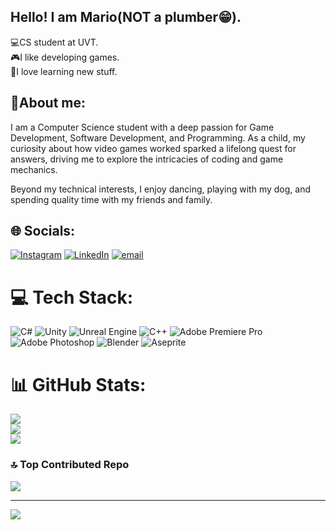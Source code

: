 ## Hello! I am Mario(NOT a plumber😁).

💻CS student at UVT.<br/>
🎮I like developing games.<br/>
🤔I love learning new stuff.<br/>

## 🦝About me:
I am a Computer Science student with a deep passion for Game Development, Software Development, and Programming. As a child, my curiosity about how video games worked sparked a lifelong quest for answers, driving me to explore the intricacies of coding and game mechanics.

Beyond my technical interests, I enjoy dancing, playing with my dog, and spending quality time with my friends and family.


## 🌐 Socials:
[![Instagram](https://img.shields.io/badge/Instagram-%23E4405F.svg?logo=Instagram&logoColor=white)](https://instagram.com/mario.groza) [![LinkedIn](https://img.shields.io/badge/LinkedIn-%230077B5.svg?logo=linkedin&logoColor=white)](https://www.linkedin.com/in/mario-groza-4b8054282/) [![email](https://img.shields.io/badge/Email-D14836?logo=gmail&logoColor=white)](mailto:mariogrozamario@gmail.com) 

# 💻 Tech Stack:
![C#](https://img.shields.io/badge/c%23-%23239120.svg?style=for-the-badge&logo=csharp&logoColor=white) ![Unity](https://img.shields.io/badge/unity-%23000000.svg?style=for-the-badge&logo=unity&logoColor=white) ![Unreal Engine](https://img.shields.io/badge/unrealengine-%23313131.svg?style=for-the-badge&logo=unrealengine&logoColor=white) ![C++](https://img.shields.io/badge/c++-%2300599C.svg?style=for-the-badge&logo=c%2B%2B&logoColor=white) ![Adobe Premiere Pro](https://img.shields.io/badge/Adobe%20Premiere%20Pro-9999FF.svg?style=for-the-badge&logo=Adobe%20Premiere%20Pro&logoColor=white) ![Adobe Photoshop](https://img.shields.io/badge/adobe%20photoshop-%2331A8FF.svg?style=for-the-badge&logo=adobe%20photoshop&logoColor=white) ![Blender](https://img.shields.io/badge/blender-%23F5792A.svg?style=for-the-badge&logo=blender&logoColor=white) ![Aseprite](https://img.shields.io/badge/Aseprite-FFFFFF?style=for-the-badge&logo=Aseprite&logoColor=#7D929E)
# 📊 GitHub Stats:
![](https://github-readme-stats.vercel.app/api?username=mariogroza&theme=shadow_green&hide_border=false&include_all_commits=false&count_private=false)<br/>
![](https://nirzak-streak-stats.vercel.app/?user=mariogroza&theme=shadow_green&hide_border=false)<br/>
![](https://github-readme-stats.vercel.app/api/top-langs/?username=mariogroza&theme=shadow_green&hide_border=false&include_all_commits=false&count_private=false&layout=compact)

### 🔝 Top Contributed Repo
![](https://github-contributor-stats.vercel.app/api?username=mariogroza&limit=5&theme=shadow_green&combine_all_yearly_contributions=true)

---
[![](https://visitcount.itsvg.in/api?id=mariogroza&icon=0&color=3)](https://visitcount.itsvg.in)

